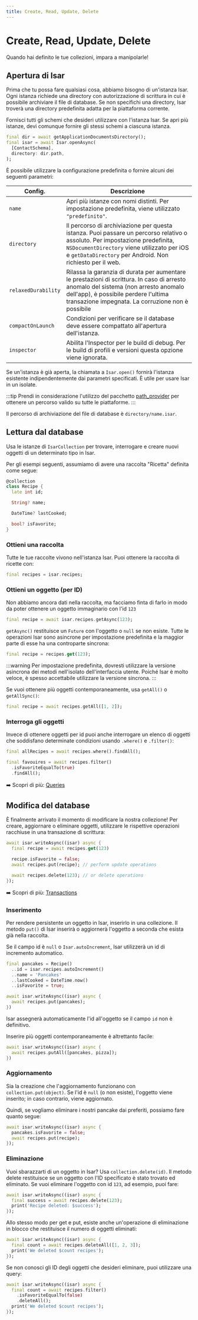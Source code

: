 ```yaml
---
title: Create, Read, Update, Delete
---
```


# Create, Read, Update, Delete

Quando hai definito le tue collezioni, impara a manipolarle!

## Apertura di Isar

Prima che tu possa fare qualsiasi cosa, abbiamo bisogno di un'istanza Isar. Ogni istanza richiede una directory con autorizzazione di scrittura in cui è possibile archiviare il file di database. Se non specifichi una directory, Isar troverà una directory predefinita adatta per la piattaforma corrente.

Fornisci tutti gli schemi che desideri utilizzare con l'istanza Isar. Se apri più istanze, devi comunque fornire gli stessi schemi a ciascuna istanza.

```dart
final dir = await getApplicationDocumentsDirectory();
final isar = await Isar.openAsync(
  [ContactSchema],
  directory: dir.path,
);
```

È possibile utilizzare la configurazione predefinita o fornire alcuni dei seguenti parametri:

| Config. |  Descrizione |
| -------| -------------|
| `name` | Apri più istanze con nomi distinti. Per impostazione predefinita, viene utilizzato `"predefinito"`. |
| `directory` | Il percorso di archiviazione per questa istanza. Puoi passare un percorso relativo o assoluto. Per impostazione predefinita, `NSDocumentDirectory` viene utilizzato per iOS e `getDataDirectory` per Android. Non richiesto per il web. |
| `relaxedDurability` | Rilassa la garanzia di durata per aumentare le prestazioni di scrittura. In caso di arresto anomalo del sistema (non arresto anomalo dell'app), è possibile perdere l'ultima transazione impegnata. La corruzione non è possibile |
| `compactOnLaunch` | Condizioni per verificare se il database deve essere compattato all'apertura dell'istanza. |
| `inspector` | Abilita l'Inspector per le build di debug. Per le build di profili e versioni questa opzione viene ignorata. |

Se un'istanza è già aperta, la chiamata a `Isar.open()` fornirà l'istanza esistente indipendentemente dai parametri specificati. È utile per usare Isar in un isolate.

:::tip
Prendi in considerazione l'utilizzo del pacchetto [path_provider](https://pub.dev/packages/path_provider) per ottenere un percorso valido su tutte le piattaforme.
:::

Il percorso di archiviazione del file di database è `directory/name.isar`.

## Lettura dal database

Usa le istanze di `IsarCollection` per trovare, interrogare e creare nuovi oggetti di un determinato tipo in Isar.

Per gli esempi seguenti, assumiamo di avere una raccolta "Ricetta" definita come segue:

```dart
@collection
class Recipe {
  late int id;

  String? name;

  DateTime? lastCooked;

  bool? isFavorite;
}
```

### Ottieni una raccolta

Tutte le tue raccolte vivono nell'istanza Isar. Puoi ottenere la raccolta di ricette con:

```dart
final recipes = isar.recipes;
```

### Ottieni un oggetto (per ID)

Non abbiamo ancora dati nella raccolta, ma facciamo finta di farlo in modo da poter ottenere un oggetto immaginario con l'id `123`

```dart
final recipe = await isar.recipes.getAsync(123);
```

`getAsync()` restituisce un `Future` con l'oggetto o `null` se non esiste. Tutte le operazioni Isar sono asincrone per impostazione predefinita e la maggior parte di esse ha una controparte sincrona:

```dart
final recipe = recipes.get(123);
```

:::warning
Per impostazione predefinita, dovresti utilizzare la versione asincrona dei metodi nell'isolato dell'interfaccia utente. Poiché Isar è molto veloce, è spesso accettabile utilizzare la versione sincrona.
:::

Se vuoi ottenere più oggetti contemporaneamente, usa `getAll()` o `getAllSync()`:

```dart
final recipe = await recipes.getAll([1, 2]);
```

### Interroga gli oggetti

Invece di ottenere oggetti per id puoi anche interrogare un elenco di oggetti che soddisfano determinate condizioni usando `.where()` e `.filter()`:

```dart
final allRecipes = await recipes.where().findAll();

final favouires = await recipes.filter()
  .isFavoriteEqualTo(true)
  .findAll();
```

➡️ Scopri di più: [Queries](queries)

## Modifica del database

È finalmente arrivato il momento di modificare la nostra collezione! Per creare, aggiornare o eliminare oggetti, utilizzare le rispettive operazioni racchiuse in una transazione di scrittura:

```dart
await isar.writeAsync((isar) async {
  final recipe = await recipes.get(123)

  recipe.isFavorite = false;
  await recipes.put(recipe); // perform update operations

  await recipes.delete(123); // or delete operations
});
```

➡️ Scopri di più: [Transactions](transactions)

### Inserimento

Per rendere persistente un oggetto in Isar, inserirlo in una collezione. Il metodo `put()` di Isar inserirà o aggiornerà l'oggetto a seconda che esista già nella raccolta.

Se il campo id è `null` o `Isar.autoIncrement`, Isar utilizzerà un id di incremento automatico.

```dart
final pancakes = Recipe()
  ..id = isar.recipes.autoIncrement()
  ..name = 'Pancakes'
  ..lastCooked = DateTime.now()
  ..isFavorite = true;

await isar.writeAsync((isar) async {
  await recipes.put(pancakes);
})
```

Isar assegnerà automaticamente l'id all'oggetto se il campo `id` non è definitivo.

Inserire più oggetti contemporaneamente è altrettanto facile:

```dart
await isar.writeAsync((isar) async {
  await recipes.putAll([pancakes, pizza]);
})
```

### Aggiornamento

Sia la creazione che l'aggiornamento funzionano con `collection.put(object)`. Se l'id è `null` (o non esiste), l'oggetto viene inserito; in caso contrario, viene aggiornato.

Quindi, se vogliamo eliminare i nostri pancake dai preferiti, possiamo fare quanto segue:

```dart
await isar.writeAsync((isar) async {
  pancakes.isFavorite = false;
  await recipes.put(recipe);
});
```

### Eliminazione

Vuoi sbarazzarti di un oggetto in Isar? Usa `collection.delete(id)`. Il metodo delete restituisce se un oggetto con l'ID specificato è stato trovato ed eliminato. Se vuoi eliminare l'oggetto con id `123`, ad esempio, puoi fare:

```dart
await isar.writeAsync((isar) async {
  final success = await recipes.delete(123);
  print('Recipe deleted: $success');
});
```

Allo stesso modo per get e put, esiste anche un'operazione di eliminazione in blocco che restituisce il numero di oggetti eliminati:

```dart
await isar.writeAsync((isar) async {
  final count = await recipes.deleteAll([1, 2, 3]);
  print('We deleted $count recipes');
});
```

Se non conosci gli ID degli oggetti che desideri eliminare, puoi utilizzare una query:

```dart
await isar.writeAsync((isar) async {
  final count = await recipes.filter()
    .isFavoriteEqualTo(false)
    .deleteAll();
  print('We deleted $count recipes');
});
```
